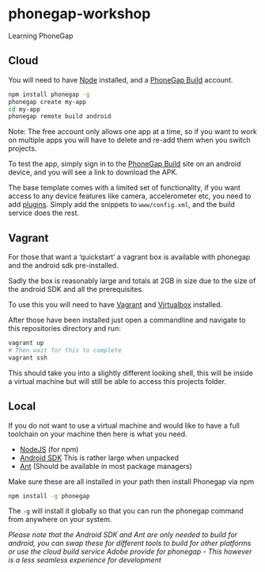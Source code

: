 phonegap-workshop
=================

Learning PhoneGap

Cloud
-----

You will need to have [Node](http://nodejs.org) installed, and a [PhoneGap Build](http://build.phonegap.com) account.

```bash
npm install phonegap -g
phonegap create my-app
cd my-app
phonegap remote build android
```

Note: The free account only allows one app at a time, so if you want to work on multiple apps you will have to delete and re-add them when you switch projects.

To test the app, simply sign in to the [PhoneGap Build](http://build.phonegap.com) site on an android device, and you will see a link to download the APK.

The base template comes with a limited set of functionality, if you want access to any device features like camera, accelerometer etc, you need to add [plugins](http://docs.phonegap.com/en/3.3.0/). Simply add the snippets to `www/config.xml`, and the build service does the rest.



Vagrant
-------

For those that want a ‘quickstart’ a vagrant box is available with phonegap and the android sdk  pre-installed.

Sadly the box is reasonably large and totals at 2GB in size due to the size of the android SDK and all the prerequisites.

To use this you will need to have [Vagrant](http://www.vagrantup.com/) and [Virtualbox](https://www.virtualbox.org/) installed.

After those have been installed just open a commandline and navigate to this repositories directory and run:
```bash
vagrant up
# Then wait for this to complete
vagrant ssh
```
This should take you into a slightly different looking shell, this will be inside a virtual machine but will still be able to access this projects folder.

Local
-----

If you do not want to use a virtual machine and would like to have a full toolchain on your machine then here is what you need.

- [NodeJS](http://nodejs.org) (for npm)
- [Android SDK](https://developer.android.com/sdk) This is rather large when unpacked
- [Ant](https://ant.apache.org/manual/install.html) (Should be available in most package managers)

Make sure these are all installed in your path then install Phonegap via npm
```bash
npm install -g phonegap
```
The ```-g``` will install it globally so that you can run the phonegap command from anywhere on your system.

*Please note that the Android SDK and Ant are only needed to build for android, you can swap these for different tools to build for other platforms or use the cloud build service Adobe provide for phonegap - This however is a less seamless experience for development*

